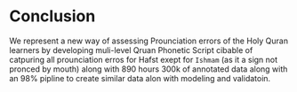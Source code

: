 # Conclusion

We represent  a new way of assessing Prounciation errors of the Holy Quran learners by developing muli-level Qruan Phonetic Script cibable of catpuring all prounciation erros for Hafst exept for `Ishmam` (as it a sign not pronced by mouth) along with 890 hours 300k of annotated data along with an 98% pipline to create similar data alon with modeling and validatoin.
